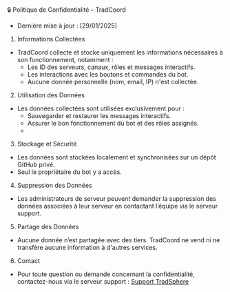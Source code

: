 🔒 Politique de Confidentialité – TradCoord
- Dernière mise à jour : [29/01/2025]

1. Informations Collectées
- TradCoord collecte et stocke uniquement les informations nécessaires à son fonctionnement, notamment :
  - Les ID des serveurs, canaux, rôles et messages interactifs.
  - Les interactions avec les boutons et commandes du bot.
  - Aucune donnée personnelle (nom, email, IP) n'est collectée.

2. Utilisation des Données
- Les données collectées sont utilisées exclusivement pour :
  - Sauvegarder et restaurer les messages interactifs.
  - Assurer le bon fonctionnement du bot et des rôles assignés.
  - 
3. Stockage et Sécurité
- Les données sont stockées localement et synchronisées sur un dépôt GitHub privé.
- Seul le propriétaire du bot y a accès.

4. Suppression des Données
- Les administrateurs de serveur peuvent demander la suppression des données associées à leur serveur en contactant l’équipe via le serveur support.

5. Partage des Données
- Aucune donnée n’est partagée avec des tiers. TradCoord ne vend ni ne transfère aucune information à d'autres services.

6. Contact
- Pour toute question ou demande concernant la confidentialité, contactez-nous via le serveur support : [Support TradSphere](https://discord.gg/c5zvbAWwu8)
